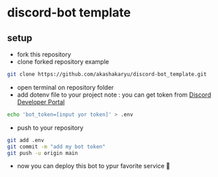 # discord-bot template
## setup
- fork this repository
- clone forked repository
example

```bash 
git clone https://github.com/akashakaryu/discord-bot_template.git
```
- open terminal on repository folder
- add dotenv file to your project
note : you can get token from [Discord Developer Portal](https://discord.com/developers/applications)
```bash 
echo 'bot_token=[input yor token]' > .env
```
- push to your repository
```bash
git add .env
git commit -m "add my bot token"
git push -u origin main
```
- now you can deploy this bot to ypur favorite service :robot:
